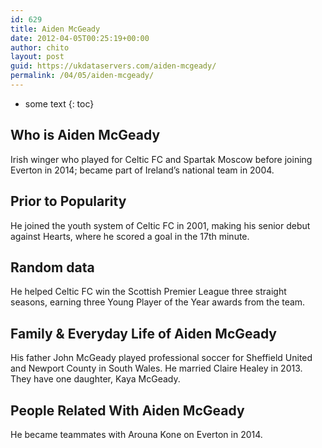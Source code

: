 ```yaml
---
id: 629
title: Aiden McGeady
date: 2012-04-05T00:25:19+00:00
author: chito
layout: post
guid: https://ukdataservers.com/aiden-mcgeady/
permalink: /04/05/aiden-mcgeady/
---
```


* some text
{: toc}


## Who is  Aiden McGeady
                  
                  
                  
Irish winger who played for Celtic FC and Spartak Moscow before joining Everton in 2014; became part of Ireland&#8217;s national team in 2004.
                  
                
                
                
## Prior to Popularity 
                  
                  
                  
He joined the youth system of Celtic FC in 2001, making his senior debut against Hearts, where he scored a goal in the 17th minute.
                  
                
                
                
## Random data 
                  
                  
                  
He helped Celtic FC win the Scottish Premier League three straight seasons, earning three Young Player of the Year awards from the team.
                  
                
                
                
## Family & Everyday Life of Aiden McGeady
                  
                  
                  
His father John McGeady played professional soccer for Sheffield United and Newport County in South Wales. He married Claire Healey in 2013. They have one daughter, Kaya McGeady. 
                  
                
                
                
## People Related With  Aiden McGeady
                  
                  
                  
He became teammates with Arouna Kone on Everton in 2014.
                  
                
              
            
          
          
          
    
    
  
